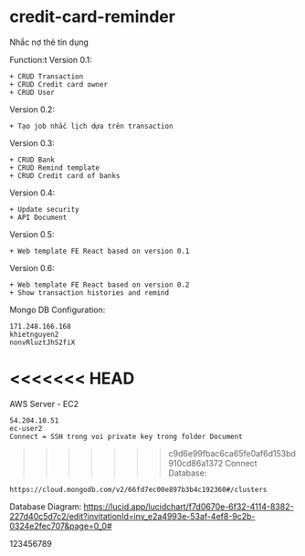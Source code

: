 # credit-card-reminder
Nhắc nợ thẻ tín dụng

Function:t
Version 0.1:

	+ CRUD Transaction
	+ CRUD Credit card owner
	+ CRUD User

 
Version 0.2:

	+ Tạo job nhắc lịch dựa trên transaction

Version 0.3:

	+ CRUD Bank
	+ CRUD Remind template
	+ CRUD Credit card of banks

Version 0.4:

	+ Update security
	+ API Document

Version 0.5:

	+ Web template FE React based on version 0.1

Version 0.6:

	+ Web template FE React based on version 0.2
	+ Show transaction histories and remind
	

Mongo DB Configuration:

	171.248.166.168
	khietnguyen2
	nonvRluztJhS2fiX

<<<<<<< HEAD
=======
AWS Server - EC2

	54.204.10.51
	ec-user2
	Connect = SSH trong voi private key trong folder Document

>>>>>>> c9d6e99fbac6ca65fe0af6d153bd910cd86a1372
Connect Database:

	https://cloud.mongodb.com/v2/66fd7ec00e897b3b4c192360#/clusters
	

Database Diagram:
https://lucid.app/lucidchart/f7d0670e-6f32-4114-8382-227d40c5d7c2/edit?invitationId=inv_e2a4993e-53af-4ef8-9c2b-0324e2fec707&page=0_0#




123456789